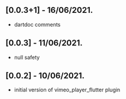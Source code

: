 ## [0.0.3+1] - 16/06/2021.

* dartdoc comments

## [0.0.3] - 11/06/2021.

* null safety

## [0.0.2] - 10/06/2021.

* initial version of vimeo_player_flutter plugin

